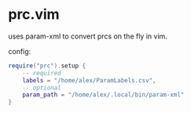 # prc.vim

uses param-xml to convert prcs on the fly in vim.

config:

```lua
require("prc").setup {
    -- required
    labels = "/home/alex/ParamLabels.csv",
    -- optional
    param_path = "/home/alex/.local/bin/param-xml"
}
```
